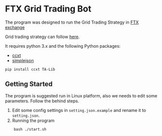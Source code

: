 
# FTX Grid Trading Bot

The program was designed to run the Grid Trading Strategy in [FTX exchange](https://ftx.com/#a=1815639)
 
Grid trading strategy can follow [here](https://www.gridtradingcourse.com/articles/what-is-grid-trading.php).


It requires python 3.x and the following Python packages:
* [ccxt](https://github.com/ccxt/ccxt)
* [simplejson](https://pypi.org/project/simplejson/)
```
pip install ccxt TA-Lib
```


## Getting Started
The program is suggested run in Linux platform, also we needs to edit some parameters. Follow the behind steps.
1. Edit some config settings in `setting.json.example` and rename it to `setting.json`.
 2. Running the program
```
	bash ./start.sh
```